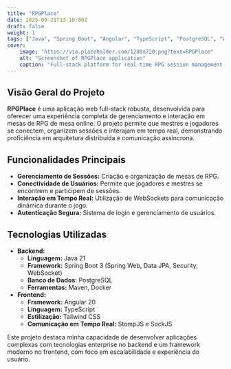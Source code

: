 ```yaml
---
title: "RPGPlace"
date: 2025-09-21T13:10:00Z
draft: false
weight: 1
tags: ["Java", "Spring Boot", "Angular", "TypeScript", "PostgreSQL", "WebSockets", "Full-stack", "Game Development"]
cover:
    image: "https://via.placeholder.com/1280x720.png?text=RPGPlace"
    alt: "Screenshot of RPGPlace application"
    caption: "Full-stack platform for real-time RPG session management."
---
```


## Visão Geral do Projeto

**RPGPlace** é uma aplicação web full-stack robusta, desenvolvida para oferecer uma experiência completa de gerenciamento e interação em mesas de RPG de mesa online. O projeto permite que mestres e jogadores se conectem, organizem sessões e interajam em tempo real, demonstrando proficiência em arquitetura distribuída e comunicação assíncrona.

## Funcionalidades Principais

*   **Gerenciamento de Sessões:** Criação e organização de mesas de RPG.
*   **Conectividade de Usuários:** Permite que jogadores e mestres se encontrem e participem de sessões.
*   **Interação em Tempo Real:** Utilização de WebSockets para comunicação dinâmica durante o jogo.
*   **Autenticação Segura:** Sistema de login e gerenciamento de usuários.

## Tecnologias Utilizadas

*   **Backend:**
    *   **Linguagem:** Java 21
    *   **Framework:** Spring Boot 3 (Spring Web, Data JPA, Security, WebSocket)
    *   **Banco de Dados:** PostgreSQL
    *   **Ferramentas:** Maven, Docker
*   **Frontend:**
    *   **Framework:** Angular 20
    *   **Linguagem:** TypeScript
    *   **Estilização:** Tailwind CSS
    *   **Comunicação em Tempo Real:** StompJS e SockJS

Este projeto destaca minha capacidade de desenvolver aplicações complexas com tecnologias enterprise no backend e um framework moderno no frontend, com foco em escalabilidade e experiência do usuário.